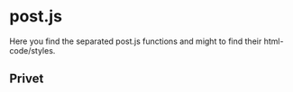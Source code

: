 # post.js
Here you find the separated post.js functions and might to find their html-code/styles.



<h2>Privet</h2>
